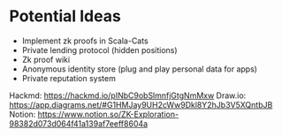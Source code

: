 # Potential Ideas
- Implement zk proofs in Scala-Cats
- Private lending protocol (hidden positions)
- Zk proof wiki
- Anonymous identity store (plug and play personal data for apps)
- Private reputation system

Hackmd: https://hackmd.io/pINbC9obSlmnfjGtgNmMxw 
Draw.io: https://app.diagrams.net/#G1HMJay9UH2cWw9Dkl8Y2hJb3V5XQntbJB 
Notion: https://www.notion.so/ZK-Exploration-98382d073d064f41a139af7eeff8604a 